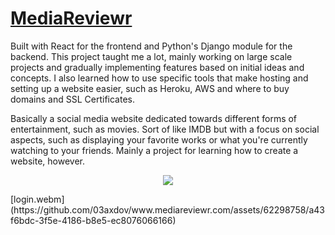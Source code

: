 # <a href="https://www.mediareviewr.com/">MediaReviewr</a>

Built with React for the frontend and Python's Django module for the backend. This project taught me a lot, mainly working on large scale projects and gradually implementing features based on initial ideas and concepts. I also learned how to use specific tools that make hosting and setting up a website easier, such as Heroku, AWS and where to buy domains and SSL Certificates.

Basically a social media website dedicated towards different forms of entertainment, such as movies. Sort of like IMDB but with a focus on social aspects, such as displaying your favorite works or what you're currently watching to your friends. Mainly a project for learning how to create a website, however.

<p align="center">
<img src="https://user-images.githubusercontent.com/62298758/193331982-33837891-9c37-4346-b20d-75eeb59e356b.png" />
</p>
[login.webm](https://github.com/03axdov/www.mediareviewr.com/assets/62298758/a43f6bdc-3f5e-4186-b8e5-ec8076066166)
